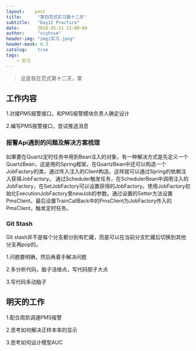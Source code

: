 ```yaml
---
layout:    post
title:      "第四范式实习第十二天"
subtitle:   "Day12 Practice"
date:       2018-05-21 12:00:00
author:     "scyhssm"
header-img: "img/实习.jpeg"
header-mask: 0.3
catalog:    true
tags:
    - 实习
---
```


>这是我在范式第十二天，累

## 工作内容
1.对接PMS报警接口，和PMS报警模块负责人确定设计

2.编写PMS报警接口，尝试推送消息

### 报警Api遇到的问题及解决方案梳理
如果要在Quartz定时任务中用到Bean注入的对象，有一种解决方式是先定义一个QuartzBean，这是用的Spring框架。在QuartzBean中还可以构造一个JobFactory的类，通过传入注入的Client构造。这样就可以通过Spring的依赖注入获得JobFactory。
通过Scheduler触发任务，在SchedulerBean中调用注入的JobFactory，在SetJobFactory可以设置获得的JobFactory。使用JobFactory初始化ExecutionJobFactory里newJob的参数。通过设置的Setter方法设置PmsClient，最后设置TrainCallBack中的PmsClient为JobFactory传入的PmsClient，触发定时任务。

### Git Stash
Git stash并不是每个分支都分别有贮藏，而是可以在当前分支贮藏后切换到其他分支再pop的。

1.问题要明确，然后再着手解决问题

2.多分析代码，脑子活络点，写代码胆子大点

3.写代码多动脑子

## 明天的工作
1.配合周凯调通PMS报警

2.思考如何解决正样本率的显示

3.思考如何设计模型AUC
